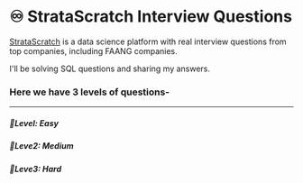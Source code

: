 # ♾ StrataScratch Interview Questions

[StrataScratch](https://www.stratascratch.com) is a data science platform with real interview questions from top companies, including FAANG companies.

I'll be solving SQL questions and sharing my answers.

### Here we have 3 levels of questions- 

***

##### 📌Level: Easy 
##### 📌Leve2: Medium 
##### 📌Leve3: Hard 
